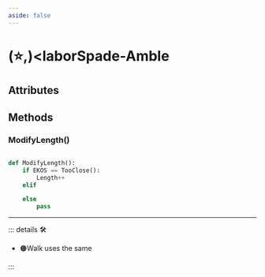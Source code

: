 ```yaml
---
aside: false
---
```

# (⭐,)<laborSpade</labor>-Amble

## Attributes

## Methods

### ModifyLength()

```py

def ModifyLength():
    if EKOS == TooClose():
        Length++
    elif

    else 
        pass


```

---

<!-- =================================================== -->
<!-- =================================================== -->
<!-- =================================================== -->
<!-- =================================================== -->
<!-- =================================================== -->
::: details 🛠

- 🟠<motor>Walk</motor> uses the same

:::

